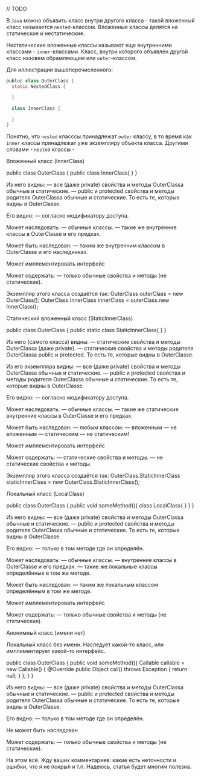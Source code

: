 // TODO

В `Java` можно объявить класс внутри другого класса - такой вложенный класс называется `nested`-классом.
Вложенные классы делятся на статические и нестатические.

Нестатические вложенные классы называют еще внутренними классами - `inner`-классами.
Класс, внутри которого объявлен другой класс назовем обрамляющим или `outer`-классом.


Для иллюстрации вышеперечисленного:
```java
publuc class OuterClass {
  static NestedClass {

  }

  class InnerClass {

  }
}
```

Понятно, что `nested` класссы принадлежат `outer` классу, в то время как `inner` классы принадлежат уже экземпляру объекта класса.
Другими словами - `nested` классы -


Вложенный класс (InnerClass)

public class OuterClass {
    public class InnerClass{
    }
}

Из него видны:
— все (даже private) свойства и методы OuterClassа обычные и статические.
— public и protected свойства и методы родителя OuterClassа обычные и статические. То есть те, которые видны в OuterClassе.

Его видно:
— согласно модификатору доступа.

Может наследовать:
— обычные классы.
— такие же внутренние классы в OuterClassе и его предках.

Может быть наследован:
— таким же внутренним классом в OuterClassе и его наследниках.

Может имплементировать интерфейс

Может содержать:
— только обычные свойства и методы (не статические).

Экземпляр этого класса создаётся так:
OuterClass outerClass = new OuterClass();
OuterClass.InnerClass innerClass = outerClass.new InnerClass();


Статический вложенный класс (StaticInnerClass)

public class OuterClass {
    public static class StaticInnerClass{
    }
}

Из него (самого класса) видны:
— статические свойства и методы OuterClassа (даже private).
— статические свойства и методы родителя OuterClassа public и protected. То есть те, которые видны в OuterClassе.

Из его экземпляра видны:
— все (даже private) свойства и методы OuterClassа обычные и статические.
— public и protected свойства и методы родителя OuterClassа обычные и статические. То есть те, которые видны в OuterClassе.

Его видно:
— согласно модификатору доступа.

Может наследовать:
— обычные классы.
— такие же статические внутренние классы в OuterClassе и его предках.

Может быть наследован:
— любым классом:
— вложенным
— не вложенным
— статическим
— не статическим!

Может имплементировать интерфейс

Может содержать:
— статические свойства и методы.
— не статические свойства и методы.

Экземпляр этого класса создаётся так:
OuterClass.StaticInnerClass staticInnerClass = new OuterClass.StaticInnerClass();

Локальный класс (LocalClass)

public class OuterClass {
    public void someMethod(){
        class LocalClass{
        }
    }
}

Из него видны:
— все (даже private) свойства и методы OuterClassа обычные и статические.
— public и protected свойства и методы родителя OuterClassа обычные и статические. То есть те, которые видны в OuterClassе.

Его видно:
— только в том методе где он определён.

Может наследовать:
— обычные классы.
— внутренние классы в OuterClassе и его предках.
— такие же локальные классы определённые в том же методе.

Может быть наследован:
— таким же локальным классом определённым в том же методе.

Может имплементировать интерфейс

Может содержать:
— только обычные свойства и методы (не статические).

Анонимный класс (имени нет)

Локальный класс без имени. Наследует какой-то класс, или имплиментирует какой-то интерфейс.

public class OuterClass {
    public void someMethod(){
        Callable callable = new Callable() {
            @Override
            public Object call() throws Exception {
                return null;
            }
        };
    }
}

Из него видны:
— все (даже private) свойства и методы OuterClassа обычные и статические.
— public и protected свойства и методы родителя OuterClassа обычные и статические. То есть те, которые видны в OuterClassе.

Его видно:
— только в том методе где он определён.

Не может быть наследован

Может содержать:
— только обычные свойства и методы (не статические).

На этом всё. Жду ваших комментариев: какие есть неточности и ошибки, что я не покрыл и т.п.
Надеюсь, статья будет многим полезна.
